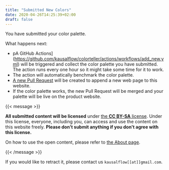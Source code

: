 ```yaml
---
title: "Submitted New Colors"
date: 2020-04-26T14:25:39+02:00
draft: false
---
```


You have submitted your color palette.

What happens next:

- pA GitHub Actions](https://github.com/kausalflow/colorteller/actions/workflows/add_new.yml) will be triggered and collect the color palette you have submitted. The action runs every one hour so it might take some time for it to work.
- The action will automatically benchmark the color palette.
- [A new Pull Request](https://github.com/kausalflow/colorteller/pulls) will be created to append a new web page to this website.
- If the color palette works, the new Pull Request will be merged and your palette will be live on the product website.

{{< message >}}

**All submitted content will be licensed** under [the **CC BY-SA** license](https://creativecommons.org/licenses/by-sa/4.0/). Under this license, everyone, including you, can access and use the content on this website freely. **Please don't submit anything if you don't agree with this license.**

On how to use the open content, please refer to [the About page](/about/).

{{< /message >}}

If you would like to retract it, please contact us <code>kausalflow[[at]]gmail.com</code>.